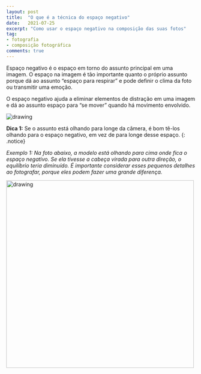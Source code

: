 ```yaml
---
layout: post
title:  "O que é a técnica do espaço negativo"
date:   2021-07-25
excerpt: "Como usar o espaço negativo na composição das suas fotos"
tag:
- fotografia
- composição fotográfica
comments: true
---
```

Espaço negativo é o espaço em torno do assunto principal em uma imagem. O espaço na imagem é tão importante quanto o próprio assunto porque dá ao assunto “espaço para respirar” e pode definir o clima da foto ou transmitir uma emoção.

O espaço negativo ajuda a eliminar elementos de distração em uma imagem e dá ao assunto espaço para “se mover” quando há movimento envolvido.

<img src="https://i.imgur.com/OaYAWhr.png" alt="drawing" style="length:600px;"/>

**Dica 1:** Se o assunto está olhando para longe da câmera, é bom tê-los olhando para o espaço negativo, em vez de para longe desse espaço.
{: .notice}

*Exemplo 1: Na foto abaixo, a modelo está olhando para cima onde fica o espaço negativo. Se ela tivesse a cabeça virada para outra direção, o equilíbrio teria diminuído. É importante considerar esses pequenos detalhes ao fotografar, porque eles podem fazer uma grande diferença.*

<img src="https://i.imgur.com/xjcK36l.png" alt="drawing" style="width:500px;"/>
